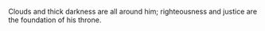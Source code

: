 Clouds and thick darkness are all around him; righteousness and justice are the foundation of his throne.
